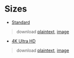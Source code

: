 # Sizes  
* [Standard](x)  
> download [plaintext](x), [image](x)  

* [4K Ultra HD](x)  
> download [plaintext](x), [image](x)  
